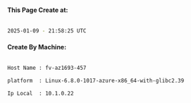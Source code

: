 
   
#### This Page Create at:

```bash

2025-01-09 - 21:58:25 UTC

```

#### Create By Machine:

```bash

Host Name : fv-az1693-457

platform  : Linux-6.8.0-1017-azure-x86_64-with-glibc2.39

Ip Local  : 10.1.0.22

```

